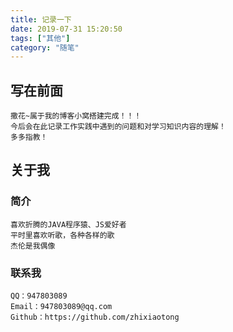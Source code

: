 ```yaml
---
title: 记录一下
date: 2019-07-31 15:20:50
tags: ["其他"]
category: "随笔"
---
```



## 写在前面
    撒花~属于我的博客小窝搭建完成！！！
    今后会在此记录工作实践中遇到的问题和对学习知识内容的理解！
    多多指教！
## 关于我
### 简介
    喜欢折腾的JAVA程序猿、JS爱好者
    平时里喜欢听歌，各种各样的歌
    杰伦是我偶像
### 联系我
    QQ：947803089
    Email：947803089@qq.com
    Github：https://github.com/zhixiaotong

